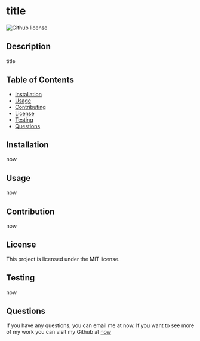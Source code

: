 # title
   ![Github license](https://img.shields.io/badge/license-MIT-blue.svg)
  ## Description
  title
  ## Table of Contents
  - [Installation](#installation)
  - [Usage](#usage)
  - [Contributing](#contributing)
  - [License](#license)
  - [Testing](#testing)
  - [Questions](#questions)

  ## Installation
  now
  ## Usage
  now
  ## Contribution
  now
  ## License
 This project is licensed under the MIT license.
  ## Testing
  now
  ## Questions
  If you have any questions, you can email me at now. If you want to see more of my work you can visit my Github at [now](https://github.com/now)
